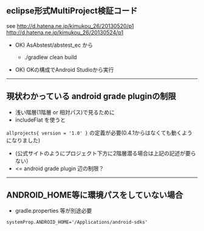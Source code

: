 ## eclipse形式MultiProject検証コード

see 
http://d.hatena.ne.jp/kimukou_26/20130520/p1  
http://d.hatena.ne.jp/kimukou_26/20130524/p1


- OK) AsAbstest/abstest_ec から
  - ./gradlew clean build

- OK) OKの構成でAndroid Studioから実行

-----------------------------
## 現状わかっている android grade pluginの制限

- 浅い階層(1階層 or 相対パス)で見るために
 - includeFlat を使うと

``
  allprojects{
     version = '1.0'
  }
``
の定義が必要(0.4.1からはなくても動くようになりました)

- (公式サイトのようにプロジェクト下方に2階層潜る場合は上記の記述が要らない）
 - <= android grade plugin 辺の制限？


-----------------------------
## ANDROID_HOME等に環境パスをしていない場合
 
- gradle.properties 等が別途必要

``
systemProp.ANDROID_HOME='/Applications/android-sdks'
``
